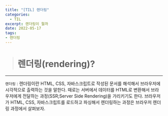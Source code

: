 ```yaml
---
title: "[TIL] 렌더링"
categories: 
  - TIL
excerpt: 렌더링이 뭘까
date: 2022-05-17
tags:
- 렌더링
---
```




> # 렌더링(rendering)?
---

`렌더링` : 렌더링이란 HTML, CSS, 자바스크립트로 작성된 문서를 해석해서 브라우저에 시각적으로 출력하는 것을 말한다.
때로는 서버에서 데이터를 HTML로 변환해서 브라우저에게 전달하는 과정(SSR;Server Side Rendering)을 가리키기도 한다.
브라우저가 HTML, CSS, 자바스크립트를 로드하고 파싱해서 렌더링하는 과정은 브라우저 렌더링 과정에서 살펴보자.
